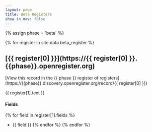 ```yaml
---
layout: page
title: Beta Registers
show_in_nav: false
---
```


{% assign phase = 'beta' %}

{% for register in site.data.beta_register %}

## [{{ register[0] }}](https://{{ register[0] }}.{{phase}}.openregister.org)


[View this record in the {{ phase }} register of registers](https://{{phase}}.discovery.openregister.org/record/{{ register[0] }})


{{ register[1].text }}

#### Fields
{% for field in register[1].fields %}
* {{ field }}
{% endfor %}
{% endfor %}


